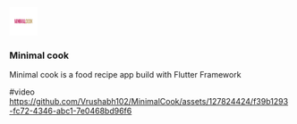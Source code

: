 <img src="https://github.com/Vrushabh102/MinimalCook/blob/master/releases/minimalCook.png" width="50" height="50">
<h3>Minimal cook </h3>
Minimal cook is a food recipe app build with Flutter Framework  

#video
https://github.com/Vrushabh102/MinimalCook/assets/127824424/f39b1293-fc72-4346-abc1-7e0468bd96f6

